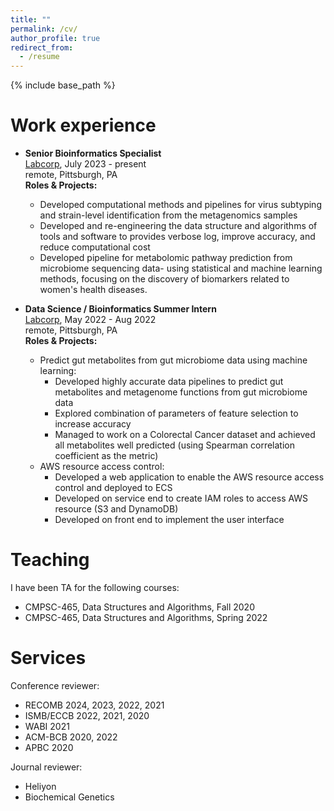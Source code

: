 ```yaml
---
title: ""
permalink: /cv/
author_profile: true
redirect_from:
  - /resume
---
```


{% include base_path %}

Work experience
======
  * **Senior Bioinformatics Specialist** \
  [Labcorp](https://www.labcorp.com/), July 2023 - present \
  remote, Pittsburgh, PA \
  **Roles & Projects:**
    - Developed computational methods and pipelines for virus subtyping and strain-level identification from the metagenomics samples
    - Developed and re-engineering the data structure and algorithms of tools and software to provides verbose log, improve accuracy, and reduce computational cost
    - Developed pipeline for metabolomic pathway prediction from microbiome sequencing data- using statistical and machine learning methods, focusing on the discovery of biomarkers related to women's health diseases.


  * **Data Science / Bioinformatics Summer Intern** \
  [Labcorp](https://www.labcorp.com/), May 2022 - Aug 2022 \
  remote, Pittsburgh, PA \
  **Roles & Projects:**
    - Predict gut metabolites from gut microbiome data using machine learning:
      + Developed highly accurate data pipelines to predict gut metabolites and metagenome functions from gut microbiome data
      + Explored combination of parameters of feature selection to increase accuracy
      + Managed to work on a Colorectal Cancer dataset and achieved all metabolites well predicted (using Spearman correlation coefficient as the metric)
    - AWS resource access control:
      + Developed a web application to enable the AWS resource access control and deployed to ECS
      + Developed on service end to create IAM roles to access AWS resource (S3 and DynamoDB)
      + Developed on front end to implement the user interface
      
Teaching
======
I have been TA for the following courses:
* CMPSC-465, Data Structures and Algorithms, Fall 2020
* CMPSC-465, Data Structures and Algorithms, Spring 2022

Services
======
Conference reviewer:
* RECOMB 2024, 2023, 2022, 2021
* ISMB/ECCB 2022, 2021, 2020
* WABI 2021
* ACM-BCB 2020, 2022
* APBC 2020

Journal reviewer:
* Heliyon
* Biochemical Genetics

